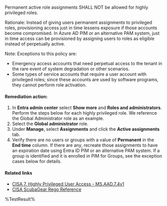 Permanent active role assignments SHALL NOT be allowed for highly privileged roles.

Rationale: Instead of giving users permanent assignments to privileged roles, provisioning access just in time lessens exposure if those accounts become compromised. In Azure AD PIM or an alternative PAM system, just in time access can be provisioned by assigning users to roles as eligible instead of perpetually active.

Note: Exceptions to this policy are:
* Emergency access accounts that need perpetual access to the tenant in the rare event of system degradation or other scenarios.
* Some types of service accounts that require a user account with privileged roles; since these accounts are used by software programs, they cannot perform role activation.

#### Remediation action:

1. In **Entra admin center** select **Show more** and **Roles and administrators**. Perform the steps below for each highly privileged role. We reference the Global Administrator role as an example.
2. Select the **Global administrator** role.
3. Under **Manage**, select **Assignments** and click the **Active assignments** tab.
4. Verify there are no users or groups with a value of **Permanent** in the **End time** column. If there are any, recreate those assignments to have an expiration date using Entra ID PIM or an alternative PAM system. If a group is identified and it is enrolled in PIM for Groups, see the exception cases below for details.

#### Related links

* [CISA 7. Highly Privileged User Access - MS.AAD.7.4v1](https://github.com/cisagov/ScubaGear/blob/main/PowerShell/ScubaGear/baselines/aad.md#msaad74v1)
* [CISA ScubaGear Rego Reference](https://github.com/cisagov/ScubaGear/blob/main/PowerShell/ScubaGear/Rego/AADConfig.rego#L856)

<!--- Results --->
%TestResult%
